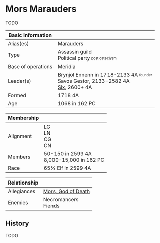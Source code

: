 # Mors Marauders

TODO

| Basic Information | |
| - | - |
| Alias(es) | Marauders |
| Type | Assassin guild<br>Political party <sub><sup>post cataclysm</sup></sub> |
| Base of operations | Meridia |
| Leader(s) | Brynjol Ennenn in 1718-2133 4A <sub><sup>founder</sup></sub><br>Savos Gestor, 2133-2582 4A<br>[Six](../../Characters/13/six.md), 2600+ 4A |
| Formed | 1718 4A |
| Age | 1068 in 162 PC |

| Membership | |
| - | - |
| Alignment | LG<br>LN<br>CG<br>CN |
| Members | 50-150 in 2599 4A<br>8,000-15,000 in 162 PC |
| Race | 65% Elf in 2599 4A |

| Relationship | |
| - | - |
| Allegiances | [Mors, God of Death](../Religions/gods.md#faith-of-the-white) |
| Enemies | Necromancers<br>Fiends |

## History

TODO
